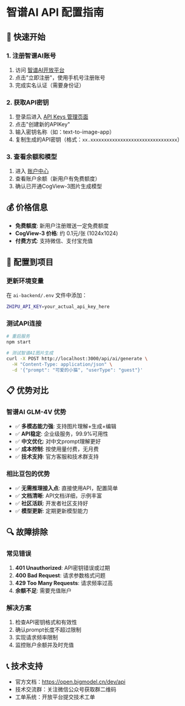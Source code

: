 # 智谱AI API 配置指南

## 🚀 快速开始

### 1. 注册智谱AI账号
1. 访问 [智谱AI开放平台](https://open.bigmodel.cn/)
2. 点击"立即注册"，使用手机号注册账号
3. 完成实名认证（需要身份证）

### 2. 获取API密钥
1. 登录后进入 [API Keys 管理页面](https://open.bigmodel.cn/usercenter/apikeys)
2. 点击"创建新的APIKey"
3. 输入密钥名称（如：text-to-image-app）
4. 复制生成的API密钥（格式：`xx.xxxxxxxxxxxxxxxxxxxxxxxxxxxxxxxx`）

### 3. 查看余额和模型
1. 进入 [账户中心](https://open.bigmodel.cn/usercenter/overview)
2. 查看账户余额（新用户有免费额度）
3. 确认已开通CogView-3图片生成模型

## 💰 价格信息
- **免费额度**: 新用户注册赠送一定免费额度
- **CogView-3 价格**: 约 0.1元/张 (1024x1024)
- **付费方式**: 支持微信、支付宝充值

## 🔧 配置到项目

### 更新环境变量
在 `ai-backend/.env` 文件中添加：
```bash
ZHIPU_API_KEY=your_actual_api_key_here
```

### 测试API连接
```bash
# 重启服务
npm start

# 测试智谱AI图片生成
curl -X POST http://localhost:3000/api/ai/generate \
  -H "Content-Type: application/json" \
  -d '{"prompt": "可爱的小猫", "userType": "guest"}'
```

## 📋 优势对比

### 智谱AI GLM-4V 优势
- ✅ **多模态能力强**: 支持图片理解+生成+编辑
- ✅ **API稳定**: 企业级服务，99.9%可用性
- ✅ **中文优化**: 对中文prompt理解更好
- ✅ **成本控制**: 按使用量付费，无月费
- ✅ **技术支持**: 官方客服和技术群支持

### 相比豆包的优势
- ✅ **无需推理接入点**: 直接使用API，配置简单
- ✅ **文档清晰**: API文档详细，示例丰富  
- ✅ **社区活跃**: 开发者社区支持好
- ✅ **模型更新**: 定期更新模型能力

## 🔍 故障排除

### 常见错误
1. **401 Unauthorized**: API密钥错误或过期
2. **400 Bad Request**: 请求参数格式问题
3. **429 Too Many Requests**: 请求频率过高
4. **余额不足**: 需要充值账户

### 解决方案
1. 检查API密钥格式和有效性
2. 确认prompt长度不超过限制
3. 实现请求频率限制
4. 监控账户余额并及时充值

## 📞 技术支持
- 官方文档：https://open.bigmodel.cn/dev/api
- 技术交流群：关注微信公众号获取群二维码
- 工单系统：开放平台提交技术工单 